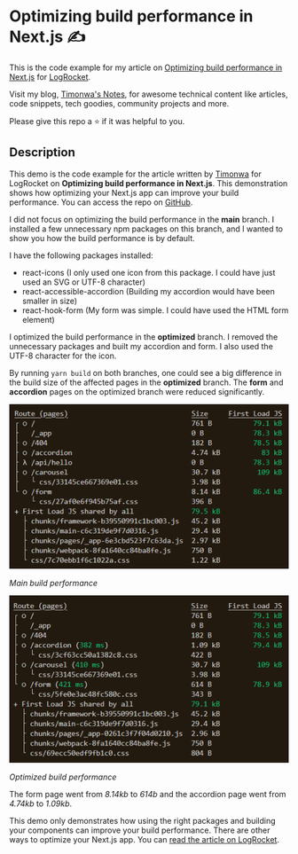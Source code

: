 # Optimizing build performance in Next.js :writing_hand:

This is the code example for my article on [Optimizing build performance in Next.js](https://blog.logrocket.com) for [LogRocket](https://blog.logrocket.com).

Visit my blog, [Timonwa's Notes](https://blog.timonwa.com), for awesome technical content like articles, code snippets, tech goodies, community projects and more.

Please give this repo a ⭐ if it was helpful to you.

## Description

This demo is the code example for the article written by [Timonwa](https://blog.timonwa.co) for LogRocket on **Optimizing build performance in Next.js**. This demonstration shows how optimizing your Next.js app can improve your build performance. You can access the repo on [GitHub](https://github.com/Timonwa/optimising-nextjs-performance).

I did not focus on optimizing the build performance in the **main** branch. I installed a few unnecessary npm packages on this branch, and I wanted to show you how the build performance is by default.

I have the following packages installed:

- react-icons (I only used one icon from this package. I could have just used an SVG or UTF-8 character)
- react-accessible-accordion (Building my accordion would have been smaller in size)
- react-hook-form (My form was simple. I could have used the HTML form element)

I optimized the build performance in the **optimized** branch. I removed the unnecessary packages and built my accordion and form. I also used the UTF-8 character for the icon.

By running `yarn build` on both branches, one could see a big difference in the build size of the affected pages in the **optimized** branch. The **form** and **accordion** pages on the optimized branch were reduced significantly.

![Main build performance](./public/images/main-branch.png)

_Main build performance_

![Optimized build performance](./public/images/optimized-branch.png)

_Optimized build performance_

The form page went from _8.14kb_ to _614b_ and the accordion page went from _4.74kb_ to _1.09kb_.

This demo only demonstrates how using the right packages and building your components can improve your build performance. There are other ways to optimize your Next.js app. You can [read the article on LogRocket](https://blog.logrocket.com).
